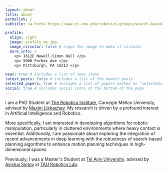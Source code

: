 ```yaml
---
layout: about
title: about
permalink: /
subtitle: <a href='https://www.ri.cmu.edu/robotics-groups/search-based-planning-laboratory/'>Search-based Planning Lab (SBPL)</a>. <a href='https://www.ri.cmu.edu'>Robotics Institute</a>. <a href='https://www.cmu.edu'>Carnegie Mellon University</a>.

profile:
  align: right
  image: profile_me.jpg
  image_circular: false # crops the image to make it circular
  more_info: >
    <p> 1612E Newell-Simon Hall </p>
    <p> 5000 Forbes Ave </p>
    <p> Pittsburgh, PA 15213 </p>

news: true # includes a list of news items
latest_posts: false # includes a list of the newest posts
selected_papers: true # includes a list of papers marked as "selected={true}"
social: true # includes social icons at the bottom of the page
---
```


I am a PhD Student at <a href='https://www.ri.cmu.edu'>The Robotics Institute</a>, Carnegie Mellon University, advised by <a href='https://www.cs.cmu.edu/~maxim/'>Maxim Likhachev</a>.
My research is driven by a profound interest in Artificial Intelligence and Robotics.

More specifically, I am interested in developing algorithms for robotic manipulation, particularly in cluttered environments where heavy contact is essential.
Additionally, I am passionate about exploring the integration of recent advancements in deep learning with the robustness of search-based planning algorithms to enhance motion planning techniques in high-dimensional spaces.

Previously, I was a Master's Student at <a href='https://english.tau.ac.il/'>Tel Aviv University</a>, advised by <a href='http://web2.eng.tau.ac.il/wtest/Avishailab/index.php/sintov/'>Avishai Sintov</a> at <a href='http://web2.eng.tau.ac.il/wtest/Avishailab/'>TAU Robotics Lab</a>.
